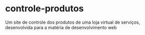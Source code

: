 # controle-produtos
Um  site de controle dos produtos de uma loja virtual de serviços, desenvolvida para a matéria de desenvolvimento web
